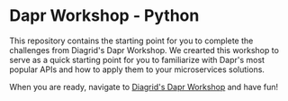 # Dapr Workshop - Python

This repository contains the starting point for you to complete the challenges from Diagrid's Dapr Workshop. We crearted this workshop to serve as a quick starting point for you to familiarize with Dapr's most popular APIs and how to apply them to your microservices solutions.

When you are ready, navigate to [Diagrid's Dapr Workshop](https://github.com/diagrid-labs/dapr-workshop) and have fun!
